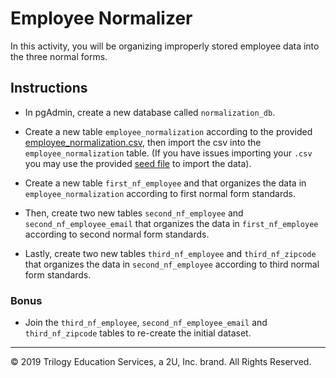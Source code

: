 # Employee Normalizer

In this activity, you will be organizing improperly stored employee data into the three normal forms.

## Instructions

* In pgAdmin, create a new database called `normalization_db`.

* Create a new table `employee_normalization` according to the provided [employee_normalization.csv](Resources/employee_normalization.csv), then import the csv into the `employee_normalization` table. (If you have issues importing your `.csv` you may use the provided [seed file](Unsolved/seed.sql) to import the data).

* Create a new table `first_nf_employee` and that organizes the data in `employee_normalization` according to first normal form standards.

* Then, create two new tables `second_nf_employee` and `second_nf_employee_email` that organizes the data in `first_nf_employee` according to second normal form standards.

* Lastly, create two new tables `third_nf_employee` and `third_nf_zipcode` that organizes the data in `second_nf_employee` according to third normal form standards.

### Bonus

* Join the `third_nf_employee`, `second_nf_employee_email` and `third_nf_zipcode` tables to re-create the initial dataset.

---

© 2019 Trilogy Education Services, a 2U, Inc. brand. All Rights Reserved.
